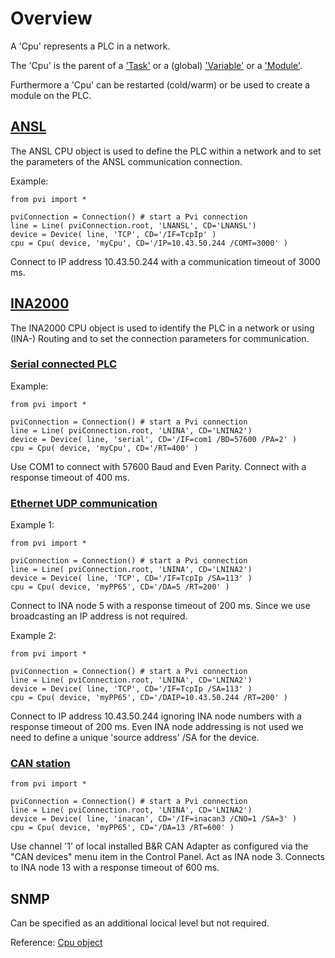# Overview

A 'Cpu' represents a PLC in a network.

The 'Cpu' is the parent of a ['Task'](task.md) or a (global) ['Variable'](variable.md) or a ['Module'](module.md).

Furthermore a 'Cpu' can be restarted (cold/warm) or be used to create a module on the PLC.

## [ANSL](https://help.br-automation.com/#/en/4/automationnet%2Fpvibase%2Flines%2Flnansl%2Fpvilnanslcpu.htm)

The ANSL CPU object is used to define the PLC within a network and to set the parameters of the ANSL communication connection.

Example: 
```
from pvi import *

pviConnection = Connection() # start a Pvi connection
line = Line( pviConnection.root, 'LNANSL', CD='LNANSL')
device = Device( line, 'TCP', CD='/IF=TcpIp' )
cpu = Cpu( device, 'myCpu', CD='/IP=10.43.50.244 /COMT=3000' )
```
Connect to IP address 10.43.50.244 with a communication timeout of 3000 ms.


## [INA2000](https://help.br-automation.com/#/en/4/automationnet%2Fpvibase%2Flines%2Flnina2%2Fpvilnina2cpu.htm)

The INA2000 CPU object is used to identify the PLC in a network or using (INA-) Routing and to set the connection parameters for communication.

### [Serial connected PLC](https://help.br-automation.com/#/en/4/automationnet%2Fpvibase%2Flines%2Flnina2%2Fpvilnina2cpuserial.htm)

Example: 
```
from pvi import *

pviConnection = Connection() # start a Pvi connection
line = Line( pviConnection.root, 'LNINA', CD='LNINA2')
device = Device( line, 'serial', CD='/IF=com1 /BD=57600 /PA=2' )
cpu = Cpu( device, 'myCpu', CD='/RT=400' )
```
Use COM1 to connect with 57600 Baud and Even Parity.
Connect with a response timeout of 400 ms.


### [Ethernet UDP communication](https://help.br-automation.com/#/en/4/automationnet%2Fpvibase%2Flines%2Flnina2%2Fpvilnina2cpuethernet.htm)

Example 1: 
```
from pvi import *

pviConnection = Connection() # start a Pvi connection
line = Line( pviConnection.root, 'LNINA', CD='LNINA2')
device = Device( line, 'TCP', CD='/IF=TcpIp /SA=113' )
cpu = Cpu( device, 'myPP65', CD='/DA=5 /RT=200' )
```

Connect to INA node 5 with a response timeout of 200 ms. Since we use broadcasting an IP address is not required.

Example 2: 
```
from pvi import *

pviConnection = Connection() # start a Pvi connection
line = Line( pviConnection.root, 'LNINA', CD='LNINA2')
device = Device( line, 'TCP', CD='/IF=TcpIp /SA=113' )
cpu = Cpu( device, 'myPP65', CD='/DAIP=10.43.50.244 /RT=200' )
```
Connect to IP address 10.43.50.244 ignoring INA node numbers with a response timeout of 200 ms.
Even INA node addressing is not used we need to define a unique 'source address' /SA for the device.

### [CAN station](https://help.br-automation.com/#/en/4/automationnet%2Fpvibase%2Flines%2Flnina2%2Fpvilnina2cpucan.htm)

```
from pvi import *

pviConnection = Connection() # start a Pvi connection
line = Line( pviConnection.root, 'LNINA', CD='LNINA2')
device = Device( line, 'inacan', CD='/IF=inacan3 /CNO=1 /SA=3' )
cpu = Cpu( device, 'myPP65', CD='/DA=13 /RT=600' )
```
Use channel '1' of local installed B&R CAN Adapter as configured via the "CAN devices" menu item in the Control Panel.
Act as INA node 3. Connects to INA node 13 with a response timeout of 600 ms.


## SNMP

Can be specified as an additional locical level but not required.

Reference: [Cpu object](../reference/cpu.md)